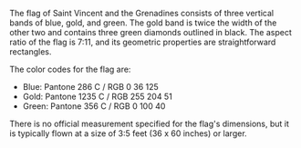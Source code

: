 The flag of Saint Vincent and the Grenadines consists of three vertical bands of blue, gold, and green. The gold band is twice the width of the other two and contains three green diamonds outlined in black. The aspect ratio of the flag is 7:11, and its geometric properties are straightforward rectangles. 

The color codes for the flag are:

- Blue: Pantone 286 C / RGB 0 36 125
- Gold: Pantone 1235 C / RGB 255 204 51
- Green: Pantone 356 C / RGB 0 100 40

There is no official measurement specified for the flag's dimensions, but it is typically flown at a size of 3:5 feet (36 x 60 inches) or larger.